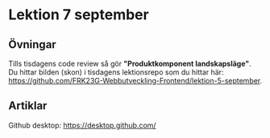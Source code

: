 # Lektion 7 september

## Övningar

Tills tisdagens code review så gör **"Produktkomponent landskapsläge"**. Du hittar bilden (skon) i tisdagens lektionsrepo som du hittar här: https://github.com/FRK23G-Webbutveckling-Frontend/lektion-5-september.


 ## Artiklar

 Github desktop: https://desktop.github.com/
